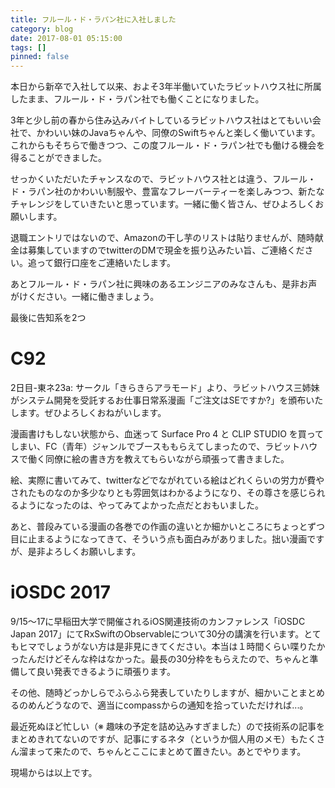```yaml
---
title: フルール・ド・ラパン社に入社しました
category: blog
date: 2017-08-01 05:15:00
tags: []
pinned: false
---
```


<p>本日から新卒で入社して以来、およそ3年半働いていたラビットハウス社に所属したまま、フルール・ド・ラパン社でも働くことになりました。</p>

<p>3年と少し前の春から住み込みバイトしているラビットハウス社はとてもいい会社で、かわいい妹のJavaちゃんや、同僚のSwiftちゃんと楽しく働いています。これからもそちらで働きつつ、この度フルール・ド・ラパン社でも働ける機会を得ることができました。</p>

<p>せっかくいただいたチャンスなので、ラビットハウス社とは違う、フルール・ド・ラパン社のかわいい制服や、豊富なフレーバーティーを楽しみつつ、新たなチャレンジをしていきたいと思っています。一緒に働く皆さん、ぜひよろしくお願いします。</p>

<p>退職エントリではないので、Amazonの干し芋のリストは貼りませんが、随時献金は募集していますのでtwitterのDMで現金を振り込みたい旨、ご連絡ください。追って銀行口座をご連絡いたします。</p>

<p>あとフルール・ド・ラパン社に興味のあるエンジニアのみなさんも、是非お声がけください。一緒に働きましょう。</p>

<p>最後に告知系を2つ</p>

<h1>C92</h1>

<p>2日目-東ネ23a: サークル「きらきらアラモード」より、ラビットハウス三姉妹がシステム開発を受託するお仕事日常系漫画「ご注文はSEですか?」を頒布いたします。ぜひよろしくおねがいします。</p>

<p>漫画書けもしない状態から、血迷って Surface Pro 4 と CLIP STUDIO を買ってしまい、FC（青年）ジャンルでブースももらえてしまったので、ラビットハウスで働く同僚に絵の書き方を教えてもらいながら頑張って書きました。</p>

<p>絵、実際に書いてみて、twitterなどでながれている絵はどれくらいの労力が費やされたものなのか多少なりとも雰囲気はわかるようになり、その尊さを感じられるようになったのは、やってみてよかった点だとおもいました。</p>

<p>あと、普段みている漫画の各巻での作画の違いとか細かいところにちょっとずつ目に止まるようになってきて、そういう点も面白みがありました。拙い漫画ですが、是非よろしくお願いします。</p>

<h1>iOSDC 2017</h1>

<p>9/15〜17に早稲田大学で開催されるiOS関連技術のカンファレンス「iOSDC Japan 2017」にてRxSwiftのObservableについて30分の講演を行います。とてもヒマでしょうがない方は是非見にきてください。本当は１時間くらい喋りたかったんだけどそんな枠はなかった。最長の30分枠をもらえたので、ちゃんと準備して良い発表できるように頑張ります。</p>

<p>その他、随時どっかしらでふらふら発表していたりしますが、細かいことまとめるのめんどうなので、適当にcompassからの通知を拾っていただければ...。</p>

<p>最近死ぬほど忙しい（※ 趣味の予定を詰め込みすぎました）ので技術系の記事をまとめきれてないのですが、記事にするネタ（というか個人用のメモ）もたくさん溜まって来たので、ちゃんとここにまとめて置きたい。あとでやります。</p>

<p>現場からは以上です。</p>
